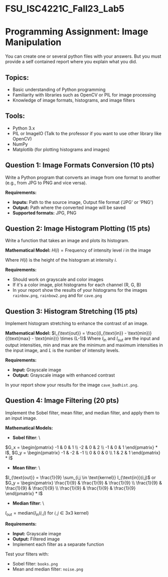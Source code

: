 # FSU_ISC4221C_Fall23_Lab5

# Programming Assignment: Image Manipulation

You can create one or several python files with your answers. But you must provide a self contained report where you explain what you did.


## Topics:
- Basic understanding of Python programming
- Familiarity with libraries such as OpenCV or PIL for image processing
- Knowledge of image formats, histograms, and image filters

## Tools:
- Python 3.x
- PIL or ImageIO (Talk to the professor if you want to use other library like OpenCV)
- NumPy
- Matplotlib (for plotting histograms and images)


## Question 1: Image Formats Conversion (10 pts)

Write a Python program that converts an image from one format to another (e.g., from JPG to PNG and vice versa).

**Requirements:**
- **Inputs:** Path to the source image, Output file format ('JPG' or 'PNG')
- **Output:** Path where the converted image will be saved
- **Supported formats:** JPG, PNG


## Question 2: Image Histogram Plotting (15 pts)

Write a function that takes an image and plots its histogram. 

**Mathematical Model:**
$H(i) = \text{Frequency of intensity level } i \text{ in the image}$

Where $H(i)$ is the height of the histogram at intensity $i$.

**Requirements:**
- Should work on grayscale and color images
- If it's a color image, plot histograms for each channel (R, G, B)
- In your report show the results of your histograms for the images `rainbow.png`, `rainbow2.png` and
for `cave.png`


## Question 3: Histogram Stretching (15 pts)

Implement histogram stretching to enhance the contrast of an image.

**Mathematical Model:**
$I_{\text{out}} = \frac{(I_{\text{in}} - \text{min})}{(\text{max} - \text{min})} \times (L-1)$
Where $I_{\text{in}}$ and $I_{\text{out}}$ are the input and output intensities, $\text{min}$ and $\text{max}$ are the minimum and maximum intensities in the input image, and $L$ is the number of intensity levels.

**Requirements:**
- **Input:** Grayscale image
- **Output:** Grayscale image with enhanced contrast

In your report show your results for the image `cave_badhist.png`.

## Question 4: Image Filtering (20 pts)

Implement the Sobel filter, mean filter, and median filter, and apply them to an input image.

**Mathematical Models:**

- **Sobel filter**: \\ 

$G_x = \begin{pmatrix} -1 & 0 & 1 \\ -2 & 0 & 2 \\ -1 & 0 & 1 \end{pmatrix} * I$,
$G_y = \begin{pmatrix} -1 & -2 & -1 \\ 0 & 0 & 0 \\ 1 & 2 & 1 \end{pmatrix} * I$

- **Mean filter**: \\ 

$I_{\text{out}} = \frac{1}{9} \sum_{i,j \in \text{kernel}} I_{\text{in}}(i,j)$ or
$G_y = \begin{pmatrix}  \frac{1}{9} &  \frac{1}{9} & \frac{1}{9} \\ \frac{1}{9} &  \frac{1}{9} & \frac{1}{9} \\ \frac{1}{9} &  \frac{1}{9} & \frac{1}{9} \end{pmatrix} * I$

- **Median filter**: \\

$I_{\text{out}} = \text{median}(I_{\text{in}}(i,j) \text{ for } i,j \in \text{3x3 kernel})$

**Requirements:**
- **Input:** Grayscale image
- **Output:** Filtered image
- Implement each filter as a separate function

Test your filters with: 
- Sobel filter: `books.png`
- Mean and median filter: `noise.png`